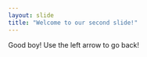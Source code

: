 ```yaml
---
layout: slide
title: "Welcome to our second slide!"
---
```

Good boy!
Use the left arrow to go back!
